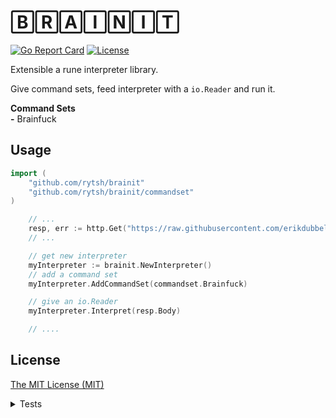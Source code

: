 # 🄱🅁🄰🄸🄽🄸🅃

[![Go Report Card](https://goreportcard.com/badge/github.com/rytsh/brainit?style=flat-square)](https://goreportcard.com/report/github.com/rytsh/brainit)
[![License](https://img.shields.io/github/license/rytsh/brainit?color=blue&style=flat-square)](https://raw.githubusercontent.com/rytsh/brainit/master/LICENSE)

Extensible a rune interpreter library.

Give command sets, feed interpreter with a `io.Reader` and run it.

__Command Sets__  
__-__ Brainfuck

## Usage

```go
import (
    "github.com/rytsh/brainit"
    "github.com/rytsh/brainit/commandset"
)

    // ...
    resp, err := http.Get("https://raw.githubusercontent.com/erikdubbelboer/brainfuck-jit/master/mandelbrot.bf")
    // ...

    // get new interpreter
    myInterpreter := brainit.NewInterpreter()
    // add a command set
    myInterpreter.AddCommandSet(commandset.Brainfuck)

    // give an io.Reader
    myInterpreter.Interpret(resp.Body)

    // ....
```

## License

[The MIT License (MIT)](LICENSE)

<details><summary>Tests</summary>

Test and get pprof results.

```sh
go test -cover -coverprofile cover.out -benchmem -cpuprofile cpu.out -memprofile mem.out -outputdir ./_out ./commandset/

go tool pprof commandset.test _out/cpu.out
go tool pprof commandset.test _out/mem.out

# Coverage
# Single test
# go test -cover -coverprofile cover.out -outputdir ./_out/ ./...
# Combine tests
go test -cover -coverprofile cover.out -coverpkg=github.com/rytsh/brainit,github.com/rytsh/brainit/commandset -outputdir ./_out/ ./...
go tool cover -html=./_out/cover.out
```

</details>
